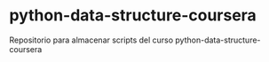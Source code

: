# python-data-structure-coursera
Repositorio para almacenar scripts del curso python-data-structure-coursera

